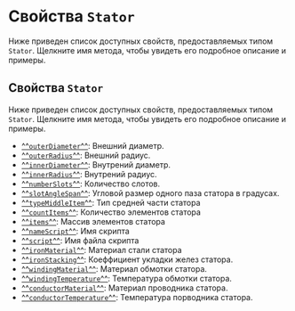# Свойства `Stator`
Ниже приведен список доступных свойств, предоставляемых типом `Stator`. Щелкните имя метода, чтобы увидеть его подробное описание и примеры.

## Свойства `Stator`
Ниже приведен список доступных свойств, предоставляемых типом `Stator`. Щелкните имя метода, чтобы увидеть его подробное описание и примеры.

- [^^`outerDiameter`^^](./outerDiameter.md): Внешний диаметр.
- [^^`outerRadius`^^](./outerRadius.md): Внешний радиус.
- [^^`innerDiameter`^^](./outerDiameter.md): Внутрений диаметр.
- [^^`innerRadius`^^](./outerRadius.md): Внутрений радиус.
- [^^`numberSlots`^^](./numberSlots.md): Количество слотов.
- [^^`slotAngleSpan`^^](./slotAngleSpan.md): Угловой размер одного паза статора в градусах.
- [^^`typeMiddleItem`^^](./typeMiddleItem.md): Тип средней части статора
- [^^`countItems`^^](./countItems.md): Количество элементов статора
- [^^`items`^^](./items.md): Массив элементов статора
- [^^`nameScript`^^](./nameScript.md): Имя скрипта
- [^^`script`^^](./script.md): Имя файла скрипта
- [^^`ironMaterial`^^](./ironMaterial.md): Материал стали статора
- [^^`ironStacking`^^](./ironStacking.md): Коеффициент укладки желез статора.
- [^^`windingMaterial`^^](./windingMaterial.md): Материал обмотки статора.
- [^^`windingTemperature`^^](./windingTemperature.md): Температура обмотки статора.
- [^^`conductorMaterial`^^](./conductorMaterial.md): Материал проводника статора.
- [^^`conductorTemperature`^^](./conductorTemperature.md): Температура порводника статора.

